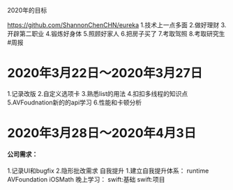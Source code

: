 2020年的目标

https://github.com/ShannonChenCHN/eureka
1.技术上一点多面
2.做好理财
3.开辟第二职业
4.锻炼好身体
5.照顾好家人
6.把房子买了
7.考取驾照
8.考取研究生
#周报
# **2020年3月22日～2020年3月27日**
1.记录改版
2.自定义选项卡
3.熟悉list的用法
4.扣扣多线程的知识点
5.AVFoudnation新的的api学习
6.性能和卡顿分析

# **2020年3月28日～2020年4月3日**
####  公司需求：
1.记录UI和bugfix
2.隐形批改需求
自我提升
1.建立自我提升体系：
runtime
AVFoundation
iOSMath
晚上学习：
swift:基础
swift:项目











